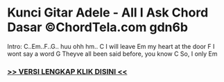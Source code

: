 
 # Kunci Gitar Adele - All I Ask Chord Dasar ©ChordTela.com gdn6b


Intro: C..Em..F..G.. huu ohh hm.. C I will leave Em my heart at the door F I wont say a word G Theyve all been said before, you know C So, I only Em

###  <a href="https://shortlighzx.web.app?sq=Kunci Gitar Adele - All I Ask Chord Dasar ©ChordTela.com"> >> VERSI LENGKAP KLIK DISINI << </a>
